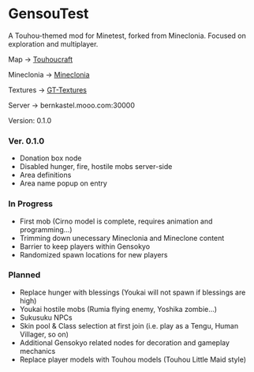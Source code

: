 # GensouTest

A Touhou-themed mod for Minetest, forked from Mineclonia.
Focused on exploration and multiplayer.

Map -> [Touhoucraft](https://www.planetminecraft.com/member/touhoucraft/)

Mineclonia -> [Mineclonia](https://codeberg.org/mineclonia/mineclonia)

Textures -> [GT-Textures](https://github.com/babasproke2/GT-Textures)

Server -> bernkastel.mooo.com:30000

Version: 0.1.0

### Ver. 0.1.0
* Donation box node
* Disabled hunger, fire, hostile mobs server-side
* Area definitions
* Area name popup on entry

### In Progress
* First mob (Cirno model is complete, requires animation and programming...)
* Trimming down unecessary Mineclonia and Mineclone content
* Barrier to keep players within Gensokyo
* Randomized spawn locations for new players

### Planned
* Replace hunger with blessings (Youkai will not spawn if blessings are high)
* Youkai hostile mobs (Rumia flying enemy, Yoshika zombie...)
* Sukusuku NPCs
* Skin pool & Class selection at first join (i.e. play as a Tengu, Human Villager, so on)
* Additional Gensokyo related nodes for decoration and gameplay mechanics
* Replace player models with Touhou models (Touhou Little Maid style)
